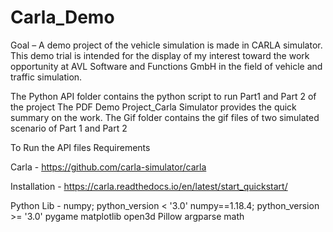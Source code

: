 # Carla_Demo
Goal – A demo project of the vehicle simulation is made in CARLA simulator. This demo trial is intended for the display of my interest toward the work opportunity at AVL Software and Functions GmbH in the field of vehicle and traffic simulation.

The Python API folder contains the python script to run Part1 and Part 2 of the project 
The PDF Demo Project_Carla Simulator provides the quick summary on the work.
The Gif folder contains the gif files of two simulated scenario of Part 1 and Part 2 

To Run the API files Requirements 

Carla - https://github.com/carla-simulator/carla

Installation  - https://carla.readthedocs.io/en/latest/start_quickstart/ 

Python Lib - numpy; python_version < '3.0'
numpy==1.18.4; python_version >= '3.0'
pygame
matplotlib
open3d
Pillow
argparse
math 

